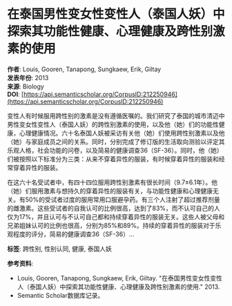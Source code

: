 # 在泰国男性变女性变性人（泰国人妖）中探索其功能性健康、心理健康及跨性别激素的使用

**作者**: Louis, Gooren, Tanapong, Sungkaew, Erik, Giltay  
**发表年份**: 2013  
**来源**: Biology  
**DOI**: [https://api.semanticscholar.org/CorpusID:212250946](https://api.semanticscholar.org/CorpusID:212250946)

变性人有时候服用跨性别的激素是没有遵循医嘱的。我们研究了泰国的城市清迈中男性变女性变性人（泰国人妖）的跨性别激素的使用，以及他（她）们的功能性健康，心理健康情况。六十名泰国人妖被采访有关他（她）们使用跨性别激素以及他（她）与家庭成员之间的关系。同时，分别完成了修订版的生活取向测验以评定其乐观人格，社会功能的问卷，以及简易的健康调查36（SF-36）。同时，他（她）们被按照以下标准分为三类：从来不穿着异性的服装，有时候穿着异性的服装和经常穿着异性的服装。

在这六十名受试者中，有四十四位服用跨性别激素有很长时间（9.7±6.1年）。他（她）们服用激素与想持久的穿着异性的服装有关，与功能性健康和心理健康无关。有50%的受试者过度的服用常用口服避孕药。有三个人注射了超过推荐剂量的雌激素。这些受试者的自我认可的比例很高，达到了83%，而不认可自己的人仅为17%，并且认可与不认可自己都和持续穿着异性的服装无关。这些人被父母和兄弟姐妹认可的比例也很高，分别为85%和89%。持续的穿着异性的服装对于乐观程度的评分，简易的健康调查36（SF-36）… 

**标签**: 跨性别, 性别认同, 健康, 泰国人妖

**参考资料**: 
- Louis, Gooren, Tanapong, Sungkaew, Erik, Giltay. "在泰国男性变女性变性人（泰国人妖）中探索其功能性健康、心理健康及跨性别激素的使用." 2013. 
- Semantic Scholar数据库记录。